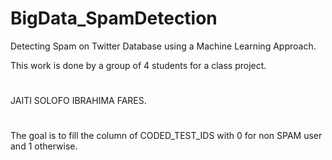 # BigData_SpamDetection
Detecting Spam on Twitter Database using a Machine Learning Approach. 

This work is done by a group of 4 students for a class project. 
#
JAITI 
SOLOFO
IBRAHIMA 
FARES.
#
The goal is to fill the column of CODED_TEST_IDS with 0 for non SPAM user and 1 otherwise. 
